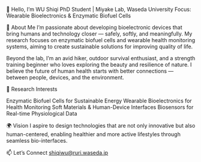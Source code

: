👋 Hello, I’m WU Shiqi
PhD Student | Miyake Lab, Waseda University
Focus: Wearable Bioelectronics & Enzymatic Biofuel Cells

🌿 About Me
I’m passionate about developing bioelectronic devices that bring humans and technology closer — safely, softly, and meaningfully. My research focuses on enzymatic biofuel cells and wearable health monitoring systems, aiming to create sustainable solutions for improving quality of life.

Beyond the lab, I’m an avid hiker, outdoor survival enthusiast, and a strength training beginner who loves exploring the beauty and resilience of nature. I believe the future of human health starts with better connections — between people, devices, and the environment.

🧪 Research Interests

Enzymatic Biofuel Cells for Sustainable Energy
Wearable Bioelectronics for Health Monitoring
Soft Materials & Human-Device Interfaces
Biosensors for Real-time Physiological Data

🌍 Vision
I aspire to design technologies that are not only innovative but also human-centered, enabling healthier and more active lifestyles through seamless bio-interfaces.

📫 Let’s Connect
shiqiwu@ruri.waseda.jp
